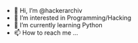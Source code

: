 - 👋 Hi, I’m @hackerarchiv
- 👀 I’m interested in Programming/Hacking
- 🌱 I’m currently learning Python
- 📫 How to reach me ...

<!---
hackerarchiv/hackerarchiv is a ✨ special ✨ repository because its `README.md` (this file) appears on your GitHub profile.
You can click the Preview link to take a look at your changes.
--->
